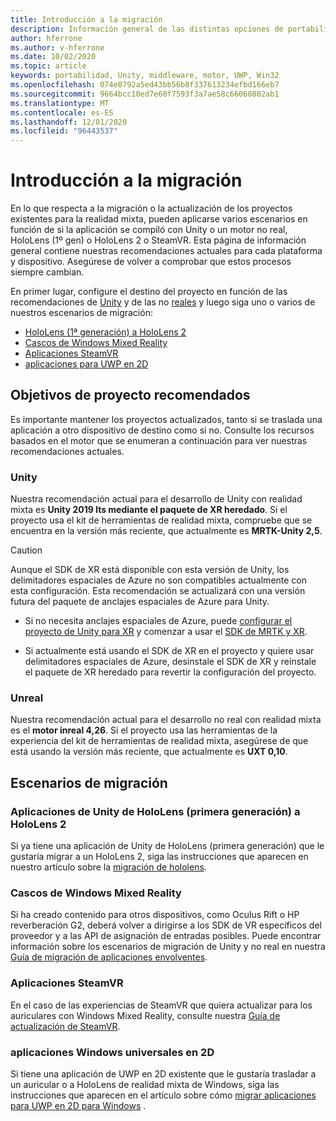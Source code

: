 ```yaml
---
title: Introducción a la migración
description: Información general de las distintas opciones de portabilidad para incorporar aplicaciones existentes a la realidad mixta.
author: hferrone
ms.author: v-hferrone
ms.date: 10/02/2020
ms.topic: article
keywords: portabilidad, Unity, middleware, motor, UWP, Win32
ms.openlocfilehash: 074e0792a5ed43bb56b8f337613234efbd166eb7
ms.sourcegitcommit: 9664bcc10ed7e60f7593f3a7ae58c66060802ab1
ms.translationtype: MT
ms.contentlocale: es-ES
ms.lasthandoff: 12/01/2020
ms.locfileid: "96443537"
---
```

# <a name="porting-overview"></a>Introducción a la migración

En lo que respecta a la migración o la actualización de los proyectos existentes para la realidad mixta, pueden aplicarse varios escenarios en función de si la aplicación se compiló con Unity o un motor no real, HoloLens (1º gen) o HoloLens 2 o SteamVR. Esta página de información general contiene nuestras recomendaciones actuales para cada plataforma y dispositivo. Asegúrese de volver a comprobar que estos procesos siempre cambian.

En primer lugar, configure el destino del proyecto en función de las recomendaciones de [Unity](#unity) y de las no [reales](#unreal) y luego siga uno o varios de nuestros escenarios de migración:

- [HoloLens (1ª generación) a HoloLens 2](#hololens-1st-gen-unity-apps-to-hololens-2)
- [Cascos de Windows Mixed Reality](#windows-mixed-reality-headsets)
- [Aplicaciones SteamVR](#steamvr-applications)
- [aplicaciones para UWP en 2D](#2d-universal-windows-applications)

## <a name="recommended-project-targets"></a>Objetivos de proyecto recomendados

Es importante mantener los proyectos actualizados, tanto si se traslada una aplicación a otro dispositivo de destino como si no. Consulte los recursos basados en el motor que se enumeran a continuación para ver nuestras recomendaciones actuales.

### <a name="unity"></a>Unity

Nuestra recomendación actual para el desarrollo de Unity con realidad mixta es **Unity 2019 lts mediante el paquete de XR heredado**. Si el proyecto usa el kit de herramientas de realidad mixta, compruebe que se encuentra en la versión más reciente, que actualmente es **MRTK-Unity 2,5**.

> [!CAUTION]
> Aunque el SDK de XR está disponible con esta versión de Unity, los delimitadores espaciales de Azure no son compatibles actualmente con esta configuración. Esta recomendación se actualizará con una versión futura del paquete de anclajes espaciales de Azure para Unity. 
> 
> * Si no necesita anclajes espaciales de Azure, puede [configurar el proyecto de Unity para XR](https://docs.unity3d.com/Manual/configuring-project-for-xr.html) y comenzar a usar el [SDK de MRTK y XR](https://microsoft.github.io/MixedRealityToolkit-Unity/Documentation/GettingStartedWithMRTKAndXRSDK.html).
> 
> * Si actualmente está usando el SDK de XR en el proyecto y quiere usar delimitadores espaciales de Azure, desinstale el SDK de XR y reinstale el paquete de XR heredado para revertir la configuración del proyecto.


### <a name="unreal"></a>Unreal 

Nuestra recomendación actual para el desarrollo no real con realidad mixta es el **motor inreal 4,26**. Si el proyecto usa las herramientas de la experiencia del kit de herramientas de realidad mixta, asegúrese de que está usando la versión más reciente, que actualmente es **UXT 0,10**.

## <a name="porting-scenarios"></a>Escenarios de migración

### <a name="hololens-1st-gen-unity-apps-to-hololens-2"></a>Aplicaciones de Unity de HoloLens (primera generación) a HoloLens 2

Si ya tiene una aplicación de Unity de HoloLens (primera generación) que le gustaría migrar a un HoloLens 2, siga las instrucciones que aparecen en nuestro artículo sobre la [migración de hololens](../unity/mrtk-porting-guide.md).

### <a name="windows-mixed-reality-headsets"></a>Cascos de Windows Mixed Reality

Si ha creado contenido para otros dispositivos, como Oculus Rift o HP reverberación G2, deberá volver a dirigirse a los SDK de VR específicos del proveedor y a las API de asignación de entradas posibles. Puede encontrar información sobre los escenarios de migración de Unity y no real en nuestra [Guía de migración de aplicaciones envolventes](porting-guides.md).

### <a name="steamvr-applications"></a>Aplicaciones SteamVR

En el caso de las experiencias de SteamVR que quiera actualizar para los auriculares con Windows Mixed Reality, consulte nuestra [Guía de actualización de SteamVR](updating-your-steamvr-application-for-windows-mixed-reality.md).

### <a name="2d-universal-windows-applications"></a>aplicaciones Windows universales en 2D

Si tiene una aplicación de UWP en 2D existente que le gustaría trasladar a un auricular o a HoloLens de realidad mixta de Windows, siga las instrucciones que aparecen en el artículo sobre cómo [migrar aplicaciones para UWP en 2D para Windows](building-2d-apps.md) .

